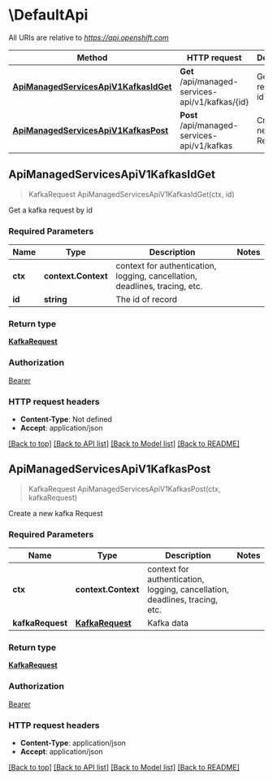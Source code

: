 # \DefaultApi

All URIs are relative to *https://api.openshift.com*

Method | HTTP request | Description
------------- | ------------- | -------------
[**ApiManagedServicesApiV1KafkasIdGet**](DefaultApi.md#ApiManagedServicesApiV1KafkasIdGet) | **Get** /api/managed-services-api/v1/kafkas/{id} | Get a kafka request by id
[**ApiManagedServicesApiV1KafkasPost**](DefaultApi.md#ApiManagedServicesApiV1KafkasPost) | **Post** /api/managed-services-api/v1/kafkas | Create a new kafka Request



## ApiManagedServicesApiV1KafkasIdGet

> KafkaRequest ApiManagedServicesApiV1KafkasIdGet(ctx, id)

Get a kafka request by id

### Required Parameters


Name | Type | Description  | Notes
------------- | ------------- | ------------- | -------------
**ctx** | **context.Context** | context for authentication, logging, cancellation, deadlines, tracing, etc.
**id** | **string**| The id of record | 

### Return type

[**KafkaRequest**](KafkaRequest.md)

### Authorization

[Bearer](../README.md#Bearer)

### HTTP request headers

- **Content-Type**: Not defined
- **Accept**: application/json

[[Back to top]](#) [[Back to API list]](../README.md#documentation-for-api-endpoints)
[[Back to Model list]](../README.md#documentation-for-models)
[[Back to README]](../README.md)


## ApiManagedServicesApiV1KafkasPost

> KafkaRequest ApiManagedServicesApiV1KafkasPost(ctx, kafkaRequest)

Create a new kafka Request

### Required Parameters


Name | Type | Description  | Notes
------------- | ------------- | ------------- | -------------
**ctx** | **context.Context** | context for authentication, logging, cancellation, deadlines, tracing, etc.
**kafkaRequest** | [**KafkaRequest**](KafkaRequest.md)| Kafka data | 

### Return type

[**KafkaRequest**](KafkaRequest.md)

### Authorization

[Bearer](../README.md#Bearer)

### HTTP request headers

- **Content-Type**: application/json
- **Accept**: application/json

[[Back to top]](#) [[Back to API list]](../README.md#documentation-for-api-endpoints)
[[Back to Model list]](../README.md#documentation-for-models)
[[Back to README]](../README.md)

